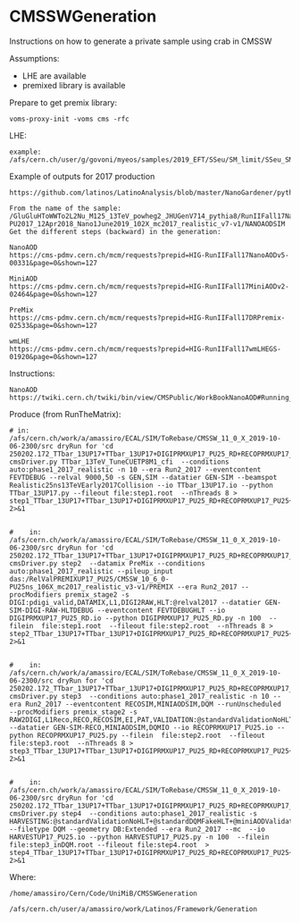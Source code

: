 # CMSSWGeneration

Instructions on how to generate a private sample using crab in CMSSW 

Assumptions:

- LHE are available
- premixed library is available


Prepare to get premix library:

    voms-proxy-init -voms cms -rfc

LHE:

    example: /afs/cern.ch/user/g/govoni/myeos/samples/2019_EFT/SSeu/SM_limit/SSeu_SMlimit_results/1441466/SSeu_SMlimit_3/unweighted_events.lhe
    

Example of outputs for 2017 production

    https://github.com/latinos/LatinoAnalysis/blob/master/NanoGardener/python/framework/samples/fall17_102X_nAODv5.py

    From the name of the sample:
    /GluGluHToWWTo2L2Nu_M125_13TeV_powheg2_JHUGenV714_pythia8/RunIIFall17NanoAODv5-PU2017_12Apr2018_Nano1June2019_102X_mc2017_realistic_v7-v1/NANOAODSIM
    Get the different steps (backward) in the generation:
    
    NanoAOD
    https://cms-pdmv.cern.ch/mcm/requests?prepid=HIG-RunIIFall17NanoAODv5-00331&page=0&shown=127
    
    MiniAOD 
    https://cms-pdmv.cern.ch/mcm/requests?prepid=HIG-RunIIFall17MiniAODv2-02464&page=0&shown=127
    
    PreMix 
    https://cms-pdmv.cern.ch/mcm/requests?prepid=HIG-RunIIFall17DRPremix-02533&page=0&shown=127
    
    wmLHE
    https://cms-pdmv.cern.ch/mcm/requests?prepid=HIG-RunIIFall17wmLHEGS-01920&page=0&shown=127
    
Instructions:

    NanoAOD
    https://twiki.cern.ch/twiki/bin/view/CMSPublic/WorkBookNanoAOD#Running_on_various_datasets_from
    
    


    

Produce (from RunTheMatrix):

    # in: /afs/cern.ch/work/a/amassiro/ECAL/SIM/ToRebase/CMSSW_11_0_X_2019-10-06-2300/src dryRun for 'cd 250202.172_TTbar_13UP17+TTbar_13UP17+DIGIPRMXUP17_PU25_RD+RECOPRMXUP17_PU25+HARVESTUP17_PU25
    cmsDriver.py TTbar_13TeV_TuneCUETP8M1_cfi  --conditions auto:phase1_2017_realistic -n 10 --era Run2_2017 --eventcontent FEVTDEBUG --relval 9000,50 -s GEN,SIM --datatier GEN-SIM --beamspot Realistic25ns13TeVEarly2017Collision --io TTbar_13UP17.io --python TTbar_13UP17.py --fileout file:step1.root  --nThreads 8 > step1_TTbar_13UP17+TTbar_13UP17+DIGIPRMXUP17_PU25_RD+RECOPRMXUP17_PU25+HARVESTUP17_PU25.log  2>&1
    
    
    #    in: /afs/cern.ch/work/a/amassiro/ECAL/SIM/ToRebase/CMSSW_11_0_X_2019-10-06-2300/src dryRun for 'cd 250202.172_TTbar_13UP17+TTbar_13UP17+DIGIPRMXUP17_PU25_RD+RECOPRMXUP17_PU25+HARVESTUP17_PU25
    cmsDriver.py step2  --datamix PreMix --conditions auto:phase1_2017_realistic --pileup_input das:/RelValPREMIXUP17_PU25/CMSSW_10_6_0-PU25ns_106X_mc2017_realistic_v3-v1/PREMIX --era Run2_2017 --procModifiers premix_stage2 -s DIGI:pdigi_valid,DATAMIX,L1,DIGI2RAW,HLT:@relval2017 --datatier GEN-SIM-DIGI-RAW-HLTDEBUG --eventcontent FEVTDEBUGHLT --io DIGIPRMXUP17_PU25_RD.io --python DIGIPRMXUP17_PU25_RD.py -n 100  --filein  file:step1.root  --fileout file:step2.root  --nThreads 8 > step2_TTbar_13UP17+TTbar_13UP17+DIGIPRMXUP17_PU25_RD+RECOPRMXUP17_PU25+HARVESTUP17_PU25.log  2>&1
    
    
    #    in: /afs/cern.ch/work/a/amassiro/ECAL/SIM/ToRebase/CMSSW_11_0_X_2019-10-06-2300/src dryRun for 'cd 250202.172_TTbar_13UP17+TTbar_13UP17+DIGIPRMXUP17_PU25_RD+RECOPRMXUP17_PU25+HARVESTUP17_PU25
    cmsDriver.py step3  --conditions auto:phase1_2017_realistic -n 10 --era Run2_2017 --eventcontent RECOSIM,MINIAODSIM,DQM --runUnscheduled  --procModifiers premix_stage2 -s RAW2DIGI,L1Reco,RECO,RECOSIM,EI,PAT,VALIDATION:@standardValidationNoHLT+@miniAODValidation,DQM:@standardDQMFakeHLT+@miniAODDQM --datatier GEN-SIM-RECO,MINIAODSIM,DQMIO --io RECOPRMXUP17_PU25.io --python RECOPRMXUP17_PU25.py --filein  file:step2.root  --fileout file:step3.root  --nThreads 8 > step3_TTbar_13UP17+TTbar_13UP17+DIGIPRMXUP17_PU25_RD+RECOPRMXUP17_PU25+HARVESTUP17_PU25.log  2>&1
    
    
    #    in: /afs/cern.ch/work/a/amassiro/ECAL/SIM/ToRebase/CMSSW_11_0_X_2019-10-06-2300/src dryRun for 'cd 250202.172_TTbar_13UP17+TTbar_13UP17+DIGIPRMXUP17_PU25_RD+RECOPRMXUP17_PU25+HARVESTUP17_PU25
    cmsDriver.py step4  --conditions auto:phase1_2017_realistic -s HARVESTING:@standardValidationNoHLT+@standardDQMFakeHLT+@miniAODValidation+@miniAODDQM --filetype DQM --geometry DB:Extended --era Run2_2017 --mc  --io HARVESTUP17_PU25.io --python HARVESTUP17_PU25.py -n 100  --filein file:step3_inDQM.root --fileout file:step4.root  > step4_TTbar_13UP17+TTbar_13UP17+DIGIPRMXUP17_PU25_RD+RECOPRMXUP17_PU25+HARVESTUP17_PU25.log  2>&1

    

Where:

    /home/amassiro/Cern/Code/UniMiB/CMSSWGeneration
    
    /afs/cern.ch/user/a/amassiro/work/Latinos/Framework/Generation
    
    
